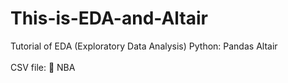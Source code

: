 # This-is-EDA-and-Altair

Tutorial of EDA (Exploratory Data Analysis) 
Python: Pandas 
        Altair<br><br>
CSV file: 🏀 NBA

